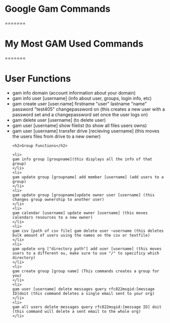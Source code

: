 # Google Gam Commands
======= 
# My Most GAM Used Commands
=======
<h1>User Functions</h1>

<ul>
	<li>gam info domain (account information about your domain)
	</li>
	<li>gam info user [username] (info about user, groups, login info, etc)</li>
	<li>
	gam create user [user.name] firstname "user" lastname "name" password "test405"  changepassword on (this creates a new user with a password set and a changepassword set once the user logs on)
	</li>
	<li>gam delete user [username] (to delete user)
	</li>
	<li>gam user [username] show filelist (to show all files users owns)</li>
	<li>gam user [username] transfer drive [recieving username] (this moves the users files from drive to a new owner)
	</li>
	
	<h2>Group Functions</h2>
	
	<li>
	gam info group [groupname](this displays all the info of that group)
	</li>
	<li>
	gam update group [groupname] add member [username] (add users to a group)
	</li>
	<li>
	gam update group [groupname]update owner user [username] (this changes group ownership to another user)
	</li>
	<li>
	gam calendar [username] update owner [username] (this moves calendars resources to a new owner)
	</li>
	<li>
	gam csv [path of csv file] gam delete user ~username (this deletes bulk amount of users using the names on the csv or textfile)
	</li>
	<li>
	gam update org ["directory path"] add user [username] (this moves users to a different ou, make sure to use "/" to specificy which directory)
	</li>
	<li>
	gam create group [group name] (This commands creates a group for you)
	</li>
	<li>
	gam user [username] delete messages query rfc822msgid:[message ID]doit (this command deletes a single email sent to your org)
	</li>
	<li>
	gam all users delete messages query rfc822msgid:[message ID] doit (this command will delete a sent email to the whole org)	
	</li>
	
</ul>